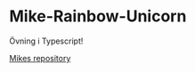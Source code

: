 # Mike-Rainbow-Unicorn

Övning i Typescript!

[Mikes repository](https://github.com/MikeWaser/Mike-Rainbow-Unicorn)
